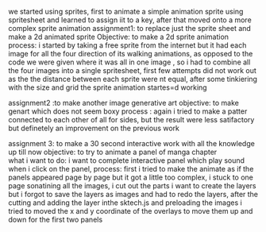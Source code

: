 we started using sprites, first to animate a simple animation sprite using spritesheet and learned to assign iit to a key, after that moved onto a more complex sprite animation
assignment1: to  replace  just the sprite sheet and make a 2d animated sprite
Objective: to make a 2d sprite animation
process: i started by taking a free sprite from the internet
          but it had each image for all the four direction of its walking animations, as opposed to the code we were given where it was all in one image , so i had to combine all the four images into a single spritesheet, first few attempts did not work out as the the distance between each sprite were nt equal, after some tinkiering with the size and grid the sprite animation startes=d working

assignment2 :to make another image generative art
objective: to make genart which does not seem boxy
process : again i tried to make a patter connected to each 
          other of all for sides, but the result were less satifactory but definetely an improvement on the previous work

assignment 3: to make a 30 second interactive work with all the knowledge up till now
objective: to try to animate a panel of manga chapter \
what i want to do: i want to complete interactive panel which play sound when i click on the panel,
process: first i tried to make the animate as if the panels
         appeared page by page but it got a little too complex, i stuck to one page sonatining all the images, i cut out the parts i want to create the layers  but i forgot to save the layers as images and had to redo the layers,
         after the cutting and adding the layer inthe sktech.js and preloading the images i tried to moved the x and y coordinate of the overlays to move them up and down for the first two panels 